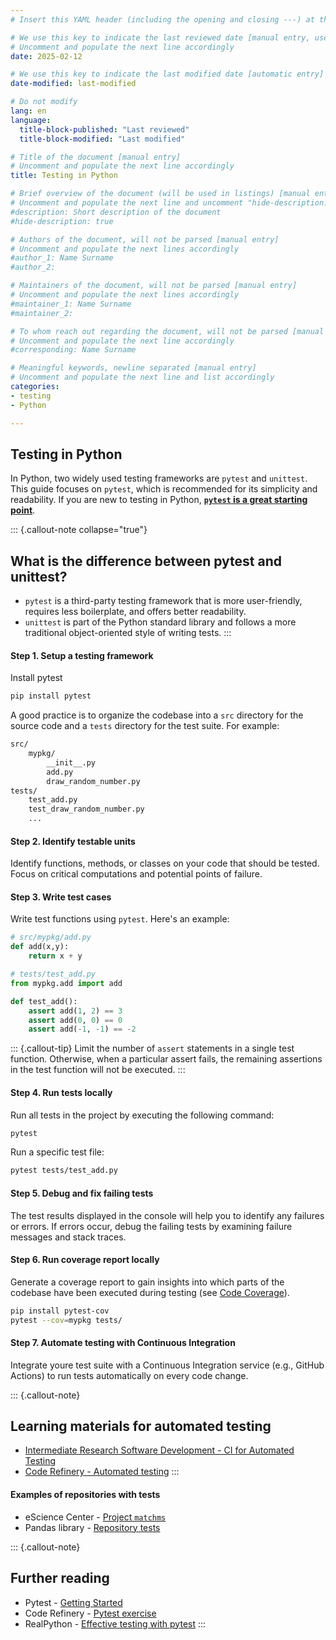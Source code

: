 ```yaml
---
# Insert this YAML header (including the opening and closing ---) at the beginning of the document and fill it out accordingly

# We use this key to indicate the last reviewed date [manual entry, use YYYY-MM-DD]
# Uncomment and populate the next line accordingly
date: 2025-02-12

# We use this key to indicate the last modified date [automatic entry]
date-modified: last-modified

# Do not modify
lang: en
language: 
  title-block-published: "Last reviewed"
  title-block-modified: "Last modified"

# Title of the document [manual entry]
# Uncomment and populate the next line accordingly
title: Testing in Python

# Brief overview of the document (will be used in listings) [manual entry]
# Uncomment and populate the next line and uncomment "hide-description: true".
#description: Short description of the document
#hide-description: true

# Authors of the document, will not be parsed [manual entry]
# Uncomment and populate the next lines accordingly
#author_1: Name Surname
#author_2:

# Maintainers of the document, will not be parsed [manual entry]
# Uncomment and populate the next lines accordingly
#maintainer_1: Name Surname
#maintainer_2:

# To whom reach out regarding the document, will not be parsed [manual entry]
# Uncomment and populate the next line accordingly
#corresponding: Name Surname

# Meaningful keywords, newline separated [manual entry]
# Uncomment and populate the next line and list accordingly
categories: 
- testing 
- Python

---
```


## Testing in Python

In Python, two widely used testing frameworks are `pytest` and `unittest`. This guide focuses on `pytest`, which is recommended for its simplicity and readability. If you are new to testing in Python, [**`pytest` is a great starting point**](https://realpython.com/pytest-python-testing/#what-makes-pytest-so-useful).

::: {.callout-note collapse="true"}
## What is the difference between pytest and unittest?

- `pytest` is a third-party testing framework that is more user-friendly, requires less boilerplate, and offers better readability.
- `unittest` is part of the Python standard library and follows a more traditional object-oriented style of writing tests. 
:::

#### Step 1. Setup a testing framework

Install pytest

```bash
pip install pytest
```

A good practice is to organize the codebase into a `src` directory for the source code and a `tests` directory for the test suite. For example:

```markdown
src/
    mypkg/
        __init__.py
        add.py
        draw_random_number.py
tests/
    test_add.py
    test_draw_random_number.py
    ...
```
  
#### Step 2. Identify testable units
Identify functions, methods, or classes on your code that should be tested. Focus on critical computations and potential points of failure.

#### Step 3. Write test cases
Write test functions using `pytest`. Here's an example:

```python
# src/mypkg/add.py
def add(x,y):
    return x + y

# tests/test_add.py
from mypkg.add import add

def test_add():
    assert add(1, 2) == 3
    assert add(0, 0) == 0
    assert add(-1, -1) == -2
```

::: {.callout-tip}
Limit the number of `assert` statements in a single test function. Otherwise, when a particular assert fails, the remaining assertions in the test function will not be executed.
:::

#### Step 4. Run tests locally
Run all tests in the project by executing the following command:

```bash
pytest
```

Run a specific test file:

```bash
pytest tests/test_add.py
```

#### Step 5. Debug and fix failing tests
The test results displayed in the console will help you to identify any failures or errors. If errors occur, debug the failing tests by examining failure messages and stack traces.

#### Step 6. Run coverage report locally
Generate a coverage report to gain insights into which parts of the codebase have been executed during testing (see [Code Coverage](#code-coverage)). 

```bash
pip install pytest-cov
pytest --cov=mypkg tests/
```

#### Step 7. Automate testing with Continuous Integration
Integrate youre test suite with a Continuous Integration service (e.g., GitHub Actions) to run tests automatically on every code change.

::: {.callout-note}
## Learning materials for automated testing
- [Intermediate Research Software Development - CI for Automated Testing](https://carpentries-incubator.github.io/python-intermediate-development/23-continuous-integration-automated-testing/index.html)
- [Code Refinery - Automated testing](https://coderefinery.github.io/testing/continuous-integration/)
:::

#### Examples of repositories with tests

- eScience Center - [Project `matchms`](https://github.com/matchms/matchms)
- Pandas library - [Repository tests](https://github.com/pandas-dev/pandas/tree/main/pandas/tests)

::: {.callout-note}
## Further reading
- Pytest - [Getting Started](https://docs.pytest.org/en/8.0.x/getting-started.html#get-started)
- Code Refinery - [Pytest exercise](https://coderefinery.github.io/testing/locally/)
- RealPython - [Effective testing with pytest](https://realpython.com/pytest-python-testing/)
:::